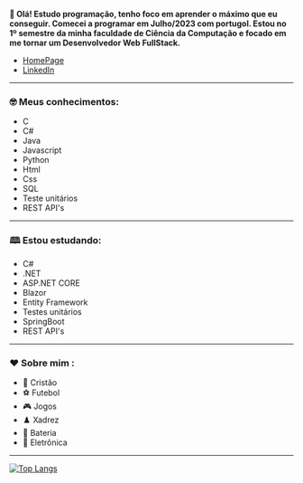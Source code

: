 **👋 Olá! Estudo programação, tenho foco em aprender o máximo que eu conseguir. Comecei a programar em Julho/2023 com portugol. Estou no 1º semestre da minha faculdade de Ciência da Computação e 
focado em me tornar um Desenvolvedor Web FullStack.**

- [HomePage](https://alefismael.github.io/homepage)
- [LinkedIn](https://linkedin.com/in/álef-ismael-80635a246)

---

### 🤓 Meus conhecimentos:
- C
- C#
- Java
- Javascript
- Python
- Html
- Css
- SQL
- Teste unitários
- REST API's

---

### 🕮 Estou estudando:

- C#
- .NET
- ASP.NET CORE
- Blazor
- Entity Framework
- Testes unitários
- SpringBoot
- REST API's

---

### ❤️ Sobre mim :

- 🙏 Cristão
- ⚽ Futebol
- 🎮 Jogos
- ♟️ Xadrez
- 🥁 Bateria
- 🎵 Eletrônica

---
  
[![Top Langs](https://github-readme-stats.vercel.app/api/top-langs/?username=alefismael\&layout=compact)](https://github.com/anuraghazra/github-readme-stats)
